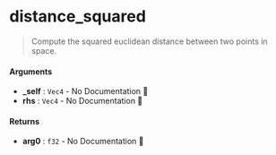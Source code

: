 # distance\_squared

>  Compute the squared euclidean distance between two points in space.

#### Arguments

- **\_self** : `Vec4` \- No Documentation 🚧
- **rhs** : `Vec4` \- No Documentation 🚧

#### Returns

- **arg0** : `f32` \- No Documentation 🚧